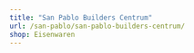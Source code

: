 ```yaml
---
title: "San Pablo Builders Centrum"
url: /san-pablo/san-pablo-builders-centrum/
shop: Eisenwaren
---
```

